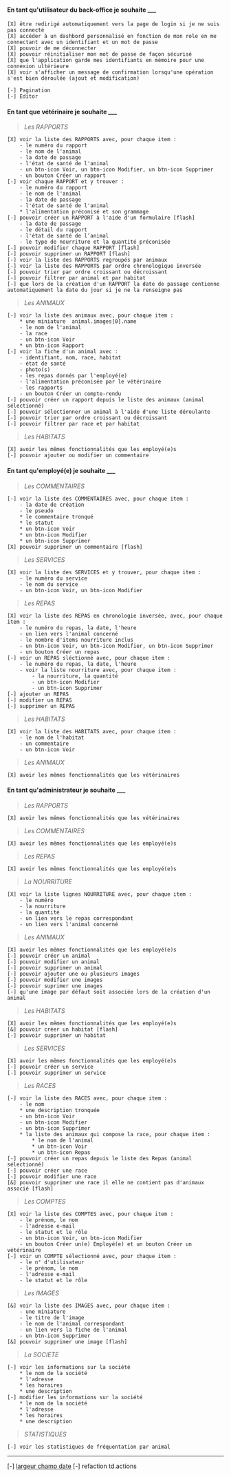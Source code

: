 #### En tant qu'utilisateur du back-office je souhaite ___

    [X] être redirigé automatiquement vers la page de login si je ne suis pas connecté
    [X] accéder à un dashbord personnalisé en fonction de mon role en me connectant avec un identifiant et un mot de passe
    [X] pouvoir de me déconnecter
    [X] pouvoir réinitialiser mon mot de passe de façon sécurisé
    [X] que l'application garde mes identifiants en mémoire pour une connexion ultérieure
    [X] voir s'afficher un message de confirmation lorsqu'une opération s'est bien déroulée (ajout et modification)

    [-] Pagination
    [-] Editor

#### En tant que vétérinaire je souhaite ___

> _Les RAPPORTS_

    [X] voir la liste des RAPPORTS avec, pour chaque item :
        - le numéro du rapport
        - le nom de l'animal
        - la date de passage
        - l'état de santé de l'animal
        - un btn-icon Voir, un btn-icon Modifier, un btn-icon Supprimer
        - un bouton Créer un rapport
    [-] voir chaque RAPPORT et y trouver :
        - le numéro du rapport
        - le nom de l'animal
        - la date de passage
        - l'état de santé de l'animal
        * l'alimentation préconisé et son grammage
    [-] pouvoir créer un RAPPORT à l'aide d'un formulaire [flash] 
        - la date de passage
        - le détail du rapport
        - l'état de santé de l’animal
        - le type de nourriture et la quantité préconisée
    [-] pouvoir modifier chaque RAPPORT [flash] 
    [-] pouvoir supprimer un RAPPORT [flash] 
    [-] voir la liste des RAPPORTS regroupés par animaux
    [-] voir la liste des RAPPORTS par ordre chronologique inversée
    [-] pouvoir trier par ordre croissant ou décroissant
    [-] pouvoir filtrer par animal et par habitat
    [-] que lors de la création d'un RAPPORT la date de passage contienne automatiquement la date du jour si je ne la renseigne pas

> _Les ANIMAUX_

    [-] voir la liste des animaux avec, pour chaque item :
        * une miniature  animal.images[0].name 
        - le nom de l'animal
        - la race
        - un btn-icon Voir
        * un btn-icon Rapport
    [-] voir la fiche d'un animal avec :
        - identifiant, nom, race, habitat
        - état de santé
        - photo(s)
        - les repas donnés par l'employé(e)
        - l'alimentation préconisée par le vétérinaire
        - les rapports
        - un bouton Créer un compte-rendu
    [-] pouvoir créer un rapport depuis le liste des animaux (animal sélectionné)
    [-] pouvoir sélectionner un animal à l'aide d'une liste déroulante
    [-] pouvoir trier par ordre croissant ou décroissant
    [-] pouvoir filtrer par race et par habitat

> _Les HABITATS_

    [X] avoir les mêmes fonctionnalités que les employé(e)s
    [-] pouvoir ajouter ou modifier un commentaire

#### En tant qu'employé(e) je souhaite ___

> _Les COMMENTAIRES_

    [-] voir la liste des COMMENTAIRES avec, pour chaque item :
        - la date de création
        - le pseudo
        * le commentaire tronqué
        * le statut
        * un btn-icon Voir
        * un btn-icon Modifier
        * un btn-icon Supprimer
    [X] pouvoir supprimer un commentaire [flash]

> _Les SERVICES_

    [X] voir la liste des SERVICES et y trouver, pour chaque item :
        - le numéro du service
        - le nom du service
        - un btn-icon Voir, un btn-icon Modifier

> _Les REPAS_

    [X] voir la liste des REPAS en chronologie inversée, avec, pour chaque item :
        - le numéro du repas, la date, l'heure
        - un lien vers l'animal concerné
        - le nombre d'items nourriture inclus
        - un btn-icon Voir, un btn-icon Modifier, un btn-icon Supprimer
        - un bouton Créer un repas
    [-] voir un REPAS sléctionné avec, pour chaque item :
        - le numéro du repas, la date, l'heure
        - voir la liste nourriture avec, pour chaque item :
            - la nourriture, la quantité
            - un btn-icon Modifier
            - un btn-icon Supprimer
    [-] ajouter un REPAS
    [-] modifier un REPAS
    [-] supprimer un REPAS


> _Les HABITATS_

    [X] voir la liste des HABITATS avec, pour chaque item :
        - le nom de l'habitat
        - un commentaire
        - un btn-icon Voir

> _Les ANIMAUX_

    [X] avoir les mêmes fonctionnalités que les vétérinaires

#### En tant qu'administrateur je souhaite ___

> _Les RAPPORTS_

    [X] avoir les mêmes fonctionnalités que les vétérinaires

> _Les COMMENTAIRES_

    [X] avoir les mêmes fonctionnalités que les employé(e)s

> _Les REPAS_

    [X] avoir les mêmes fonctionnalités que les employé(e)s

> _La NOURRITURE_

    [X] voir la liste lignes NOURRITURE avec, pour chaque item :
        - le numéro
        - la nourriture
        - la quantité
        - un lien vers le repas correspondant
        - un lien vers l'animal concerné


> _Les ANIMAUX_

    [X] avoir les mêmes fonctionnalités que les employé(e)s
    [-] pouvoir créer un animal
    [-] pouvoir modifier un animal
    [-] pouvoir supprimer un animal
    [-] pouvoir ajouter une ou plusieurs images
    [-] pouvoir modifier une images
    [-] pouvoir suprimer une images
    [-] qu'une image par défaut soit associée lors de la création d'un animal

> _Les HABITATS_

    [X] avoir les mêmes fonctionnalités que les employé(e)s
    [&] pouvoir créer un habitat [flash]
    [-] pouvoir supprimer un habitat

> _Les SERVICES_

    [X] avoir les mêmes fonctionnalités que les employé(e)s
    [-] pouvoir créer un service 
    [-] pouvoir supprimer un service 

> _Les RACES_

    [-] voir la liste des RACES avec, pour chaque item :
        - le nom 
        * une description tronquée
        - un btn-icon Voir
        - un btn-icon Modifier
        - un btn-icon Supprimer
        * la liste des animaux qui compose la race, pour chaque item :
            * le nom de l'animal
            * un btn-icon Voir
            * un btn-icon Repas
    [-] pouvoir créer un repas depuis le liste des Repas (animal sélectionné)
    [-] pouvoir créer une race 
    [-] pouvoir modifier une race 
    [&] pouvoir supprimer une race il elle ne contient pas d'animaux associé [flash]

> _Les COMPTES_

    [X] voir la liste des COMPTES avec, pour chaque item :
        - le prénom, le nom
        - l'adresse e-mail
        - le statut et le rôle
        - un btn-icon Voir, un btn-icon Modifier
        - un bouton Créer un(e) Employé(e) et un bouton Créer un vétérinaire
    [-] voir un COMPTE sélectionné avec, pour chaque item :
        - le n° d'utilisateur
        - le prénom, le nom
        - l'adresse e-mail
        - le statut et le rôle

> _Les IMAGES_

    [&] voir la liste des IMAGES avec, pour chaque item :
        - une miniature
        - le titre de l'image
        - le nom de l'animal correspondant
        - un lien vers la fiche de l'animal
        - un btn-icon Supprimer
    [&] pouvoir supprimer une image [flash]

> _La SOCIETE_

    [-] voir les informations sur la société
        * le nom de la société
        * l'adresse
        * les horaires
        * une description
    [-] modifier les informations sur la société
        * le nom de la société
        * l'adresse
        * les horaires
        * une description

> _STATISTIQUES_

    [-] voir les statistiques de fréquentation par animal
 ---

[-] [largeur champ date](https://starswebcommunication.tinytake.com/msc/OTY4NzU2N18yMzMxOTA5NQ)
[-] refaction td.actions